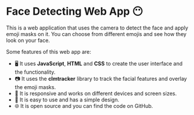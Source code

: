 # Face Detecting Web App 😶

This is a web application that uses the camera to detect the face and apply emoji masks on it. You can choose from different emojis and see how they look on your face.

Some features of this web app are:

- 🖥️ It uses **JavaScript**, **HTML** and **CSS** to create the user interface and the functionality.
- 📷 It uses the **clmtracker** library to track the facial features and overlay the emoji masks.
- 📱 It is responsive and works on different devices and screen sizes.
- 🎨 It is easy to use and has a simple design.
- 🌐 It is open source and you can find the code on GitHub.
